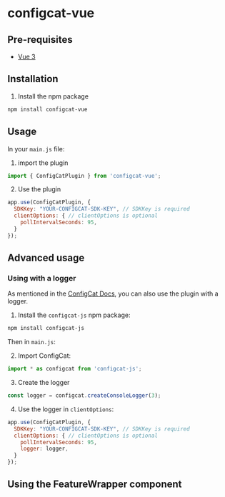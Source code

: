# configcat-vue

## Pre-requisites

- [Vue 3](https://vuejs.org/)

## Installation

1. Install the npm package

```sh
npm install configcat-vue
```

## Usage

In your `main.js` file:

1. import the plugin

```js
import { ConfigCatPlugin } from 'configcat-vue';
```

2. Use the plugin

```js
app.use(ConfigCatPlugin, {
  SDKKey: "YOUR-CONFIGCAT-SDK-KEY", // SDKKey is required
  clientOptions: { // clientOptions is optional
    pollIntervalSeconds: 95,
  }
});
```

## Advanced usage

### Using with a logger

As mentioned in the [ConfigCat Docs](https://configcat.com/docs/sdk-reference/js/#logging), you can also use the plugin with a logger.

1. Install the `configcat-js` npm package:

```sh
npm install configcat-js
```

Then in `main.js`:

2. Import ConfigCat:

```js
import * as configcat from 'configcat-js';
```

3. Create the logger

```js
const logger = configcat.createConsoleLogger(3);
```

4. Use the logger in `clientOptions`:

```js
app.use(ConfigCatPlugin, {
  SDKKey: "YOUR-CONFIGCAT-SDK-KEY", // SDKKey is required
  clientOptions: { // clientOptions is optional
    pollIntervalSeconds: 95,
    logger: logger,
  }
});
```

## Using the FeatureWrapper component



